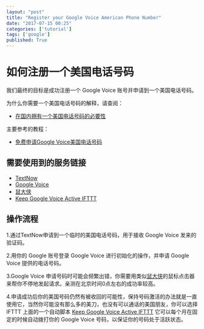 ```yaml
---
layout: "post"
title: "Register your Google Voice American Phone Number"
date: "2017-07-15 00:25"
categories: ['tutorial']
tags: ['google']
published: True
---
```


# 如何注册一个美国电话号码

我们最终的目标是成功注册一个 Google  Voice 账号并申请到一个美国电话号码。

为什么你需要一个美国电话号码的解释，请查阅：

* [在国内拥有一个美国电话号码的必要性](https://zhuanlan.zhihu.com/p/27807882)

<!--more-->

主要参考的教程：

* [免费申请Google Voice美国电话号码](https://kn007.net/topics/free-application-for-google-voice-phone-number/)

## 需要使用到的服务链接

* [TextNow](https://www.textnow.com/)
* [Google Voice](https://kn007.net/func/go.php?url=https://www.google.com/voice/?setup=1#setup/)
* [鼠大侠](http://www.shudaxia.com/)
* [Keep Google Voice Active IFTTT](https://ifttt.com/applets/131839p-keep-google-voice-active)

## 操作流程

1.通过TextNow申请到一个临时的美国电话号码，用于接收 Google Voice 发来的验证码。

2.用你的 Google 账号登录 Google Voice 进行初始化的操作，并申请 Google Voice 提供的电话号码。

3.Google Voice 申请号码时可能会频繁出错，你需要用类似[鼠大侠](http://www.shudaxia.com/)的鼠标点击器来帮你不停地发起请求。亲测在北京时间0点左右的成功率较高。

4.申请成功后你的美国号码仍然有被收回的可能性，保持号码激活的办法就是一直使用它，当然你可能没有那么多的美刀，也没有可以通话的美国朋友，你可以选择 IFTTT 上面的一个自动脚本 [Keep Google Voice Active IFTTT](https://ifttt.com/applets/131839p-keep-google-voice-active) 它可以每个月在固定的时候自动拨打你的 Google Voice 号码，以保证你的号码处于活跃状态。
